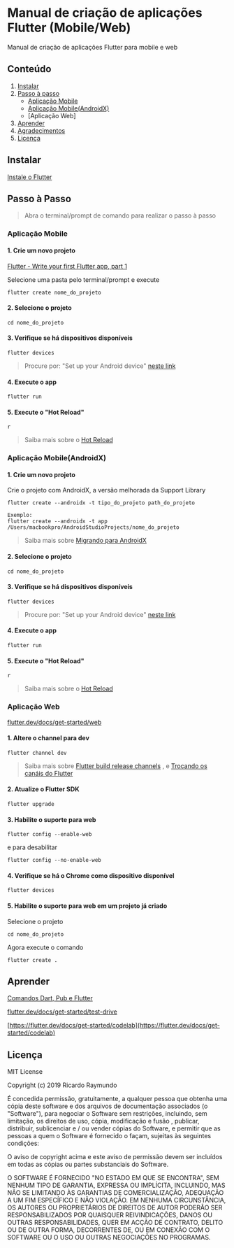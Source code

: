 # **Manual de criação de aplicações Flutter (Mobile/Web)**

Manual de criação de aplicações Flutter para mobile e web 


## Conteúdo
1. [Instalar](#instalar)
1. [Passo à passo](#passo-à-passo)
    * [Aplicação Mobile](#aplicação-mobile) 
    * [Aplicação Mobile(AndroidX)](#Aplicação-Mobile(AndroidX))
    * [Aplicação Web]
1. [Aprender](#aprender)
1. [Agradecimentos](#Agradecimentos)
1. [Licença](#licença)

## Instalar
[Instale o Flutter](https://flutter.dev/docs/get-started/install)


## Passo à Passo
> Abra o terminal/prompt de comando para realizar o passo à passo

### Aplicação Mobile
#### 1. Crie um novo projeto
[Flutter - Write your first Flutter app, part 1](https://flutter.dev/docs/get-started/codelab)

Selecione uma pasta pelo terminal/prompt e execute
```
flutter create nome_do_projeto
```

#### 2.  Selecione o projeto

```
cd nome_do_projeto
```


#### 3.  Verifique se há dispositivos disponíveis

```
flutter devices
```
 
> Procure por:  "Set up your Android device" [neste link](https://kobiton.com/topics/develop-deploy-and-test-flutter-apps/)

#### 4.  Execute o app

```
flutter run
```

#### 5.  Execute o "Hot Reload"
`r`
> Saiba mais sobre o [Hot Reload](https://flutter.dev/docs/development/tools/hot-reload)

### Aplicação Mobile(AndroidX)
#### 1. Crie um novo projeto
Crie o projeto com AndroidX, a versão melhorada da Support Library
```
flutter create --androidx -t tipo_do_projeto path_do_projeto

Exemplo:
flutter create --androidx -t app /Users/macbookpro/AndroidStudioProjects/nome_do_projeto
```
> Saiba mais sobre [Migrando para AndroidX](https://flutter.dev/docs/development/androidx-migration) 

#### 2.  Selecione o projeto

```
cd nome_do_projeto
```


#### 3.  Verifique se há dispositivos disponíveis

```
flutter devices
```
 
> Procure por:  "Set up your Android device" [neste link](https://kobiton.com/topics/develop-deploy-and-test-flutter-apps/)

#### 4.  Execute o app

```
flutter run
```

#### 5.  Execute o "Hot Reload"
`r`
> Saiba mais sobre o [Hot Reload](https://flutter.dev/docs/development/tools/hot-reload)

### Aplicação Web
[flutter.dev/docs/get-started/web](https://flutter.dev/docs/get-started/web)
#### 1.  Altere o channel para dev

```
flutter channel dev
```

> Saiba mais sobre 
[Flutter build release channels](https://github.com/flutter/flutter/wiki/Flutter-build-release-channels)
, e [Trocando os canáis do Flutter](https://flutter.dev/docs/development/tools/sdk/upgrading#switching-flutter-channels)
#### 2.  Atualize o Flutter SDK

```
flutter upgrade
```


#### 3.  Habilite o suporte para web

```
flutter config --enable-web
```

e para desabilitar

```
flutter config --no-enable-web
```


#### 4.  Verifique se há o Chrome como dispositivo disponível

```
flutter devices
```


#### 5. Habilite o suporte para web em um projeto já criado
Selecione o projeto
```
cd nome_do_projeto
```

Agora execute o comando
```
flutter create .
```



## Aprender

[Comandos Dart, Pub e Flutter](https://dartcode.org/docs/commands)


[flutter.dev/docs/get-started/test-drive](https://flutter.dev/docs/get-started/test-drive?tab=terminal#vscode)

[https://flutter.dev/docs/get-started/codelab](https://flutter.dev/docs/get-started/codelab)


## Licença

MIT License

Copyright (c) 2019 Ricardo Raymundo

É concedida permissão, gratuitamente, a qualquer pessoa que obtenha uma cópia deste software e dos arquivos de documentação associados (o "Software"), para negociar o Software sem restrições, incluindo, sem limitação, os direitos de uso, cópia, modificação e fusão , publicar, distribuir, sublicenciar e / ou vender cópias do Software, e permitir que as pessoas a quem o Software é fornecido o façam, sujeitas às seguintes condições:

O aviso de copyright acima e este aviso de permissão devem ser incluídos em todas as cópias ou partes substanciais do Software.

O SOFTWARE É FORNECIDO "NO ESTADO EM QUE SE ENCONTRA", SEM NENHUM TIPO DE GARANTIA, EXPRESSA OU IMPLÍCITA, INCLUINDO, MAS NÃO SE LIMITANDO ÀS GARANTIAS DE COMERCIALIZAÇÃO, ADEQUAÇÃO A UM FIM ESPECÍFICO E NÃO VIOLAÇÃO. EM NENHUMA CIRCUNSTÂNCIA, OS AUTORES OU PROPRIETÁRIOS DE DIREITOS DE AUTOR PODERÃO SER RESPONSABILIZADOS POR QUAISQUER REIVINDICAÇÕES, DANOS OU OUTRAS RESPONSABILIDADES, QUER EM ACÇÃO DE CONTRATO, DELITO OU DE OUTRA FORMA, DECORRENTES DE, OU EM CONEXÃO COM O SOFTWARE OU O USO OU OUTRAS NEGOCIAÇÕES NO PROGRAMAS.
